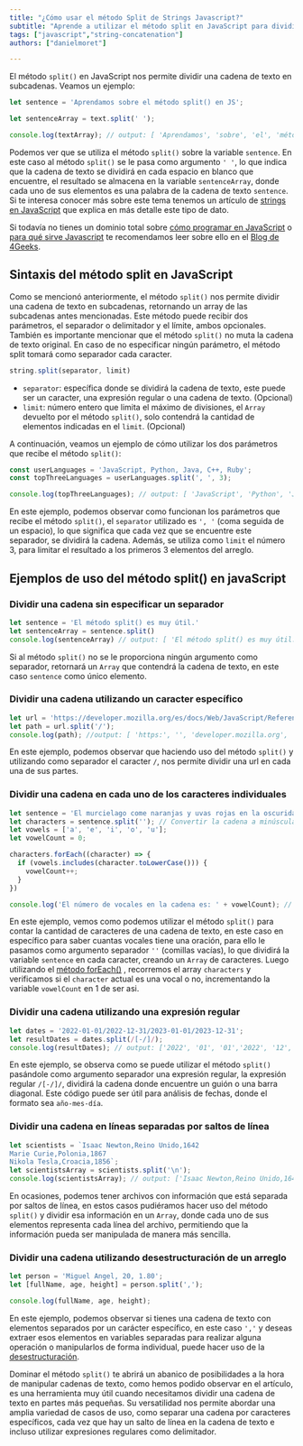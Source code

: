 ```yaml
---
title: "¿Cómo usar el método Split de Strings Javascript?"
subtitle: "Aprende a utilizar el método split en JavaScript para dividir cadenas de texto en elementos individuales."
tags: ["javascript","string-concatenation"]
authors: ["danielmoret"]

---
```


El método `split()` en JavaScript nos permite dividir una cadena de texto en subcadenas. Veamos un ejemplo:

```js
let sentence = 'Aprendamos sobre el método split() en JS';

let sentenceArray = text.split(' ');

console.log(textArray); // output: [ 'Aprendamos', 'sobre', 'el', 'método', 'split()', 'en', 'JS' ]
```

Podemos ver que se utiliza el método `split()` sobre la variable `sentence`. En este caso al método `split()` se le pasa como argumento `' '`, lo que indica que la cadena de texto se dividirá en cada espacio en blanco que encuentre, el resultado se almacena en la variable `sentenceArray`, donde cada uno de sus elementos es una palabra de la cadena de texto `sentence`. Si te interesa conocer más sobre este tema tenemos un artículo de [strings en JavaScript](https://4geeks.com/es/lesson/strings-en-javascript) que explica en más detalle este tipo de dato.

Si todavía no tienes un dominio total sobre [cómo programar en JavaScript](https://4geeks.com/es/lesson/que-es-javascript-aprende-a-programar-en-javascript) o [para qué sirve Javascript](https://4geeks.com/es/lesson/para-que-sirve-javascript) te recomendamos leer sobre ello en el [Blog de 4Geeks](https://4geeks.com/).

## Sintaxis del método split en JavaScript

Como se mencionó anteriormente, el método `split()` nos permite dividir una cadena de texto en subcadenas, retornando un array de las subcadenas antes mencionadas. Este método puede recibir dos parámetros, el separador o delimitador y el límite, ambos opcionales. También es importante mencionar que el método `split()` no muta la cadena de texto original. En caso de no especificar ningún parámetro, el método split tomará como separador cada caracter.

```js
string.split(separator, limit)
```

- `separator`: específica donde se dividirá la cadena de texto, este puede ser un caracter, una expresión regular o una cadena de texto. (Opcional)
- `limit`: número entero que limita el máximo de divisiones, el `Array` devuelto por el método `split()`, solo contendrá la cantidad de elementos indicadas en el `limit`. (Opcional)

A continuación, veamos un ejemplo de cómo utilizar los dos parámetros que recibe el método `split()`:

```js
const userLanguages = 'JavaScript, Python, Java, C++, Ruby';
const topThreeLanguages = userLanguages.split(', ', 3);

console.log(topThreeLanguages); // output: [ 'JavaScript', 'Python', 'Java' ]
```

En este ejemplo, podemos observar como funcionan los parámetros que recibe el método `split()`, el `separator` utilizado es `', '` (coma seguida de un espacio), lo que significa que cada vez que se encuentre este separador, se dividirá la cadena. Además, se utiliza como `limit` el número 3, para limitar el resultado a los primeros 3 elementos del arreglo.

## Ejemplos de uso del método split() en javaScript

### Dividir una cadena sin especificar un separador

```js
let sentence = 'El método split() es muy útil.'
let sentenceArray = sentence.split()
console.log(sentenceArray) // output: [ 'El método split() es muy útil.' ]
```

Si al método `split()` no se le proporciona ningún argumento como separador, retornará un `Array` que contendrá la cadena de texto, en este caso `sentence` como único elemento.

### Dividir una cadena utilizando un caracter específico

```js
let url = 'https://developer.mozilla.org/es/docs/Web/JavaScript/Reference/Global_Objects/String/split';
let path = url.split('/');
console.log(path); //output: [ 'https:', '', 'developer.mozilla.org', 'es', 'docs', 'Web', 'JavaScript', 'Reference', 'Global_Objects', 'String', 'split' ]
```

En este ejemplo, podemos observar que haciendo uso del método `split()` y utilizando como separador el caracter `/`, nos permite dividir una url en cada una de sus partes.

### Dividir una cadena en cada uno de los caracteres individuales

```js
let sentence = 'El murcielago come naranjas y uvas rojas en la oscuridad';
let characters = sentence.split(''); // Convertir la cadena a minúsculas
let vowels = ['a', 'e', 'i', 'o', 'u'];
let vowelCount = 0;

characters.forEach((character) => {
  if (vowels.includes(character.toLowerCase())) {
    vowelCount++;
  }
})

console.log('El número de vocales en la cadena es: ' + vowelCount); // output:  El número de vocales en la cadena es: 21.
```

En este ejemplo, vemos como podemos utilizar el método `split()` para contar la cantidad de caracteres de una cadena de texto, en este caso en específico para saber cuantas vocales tiene una oración, para ello le pasamos como argumento separador `''` (comillas vacías), lo que dividirá la variable `sentence` en cada caracter, creando un `Array` de caracteres. Luego utilizando el [método forEach()](https://4geeks.com/es/how-to/metodo-foreach-javascript) , recorremos el array `characters` y verificamos si el `character` actual es una vocal o no, incrementando la variable `vowelCount` en 1 de ser asi.

### Dividir una cadena utilizando una expresión regular

```js
let dates = '2022-01-01/2022-12-31/2023-01-01/2023-12-31';
let resultDates = dates.split(/[-/]/);
console.log(resultDates); // output: ['2022', '01', '01','2022', '12', '31','2023', '01', '01','2023', '12', '31']
```

En este ejemplo, se observa como se puede utilizar el método `split()` pasándole como argumento separador una expresión regular, la expresión regular `/[-/]/`, dividirá la cadena donde encuentre un guión o una barra diagonal. Este código puede ser útil para análisis de fechas, donde el formato sea `año-mes-día`.

### Dividir una cadena en líneas separadas por saltos de línea

```js
let scientists = `Isaac Newton,Reino Unido,1642
Marie Curie,Polonia,1867
Nikola Tesla,Croacia,1856`;
let scientistsArray = scientists.split('\n');
console.log(scientistsArray); // output: ['Isaac Newton,Reino Unido,1642','Marie Curie,Polonia,1867','Nikola Tesla,Croacia,1856']
```

En ocasiones, podemos tener archivos con información que está separada por saltos de línea, en estos casos pudiéramos hacer uso del método `split()` y dividir esa información en un `Array`, donde cada uno de sus elementos representa cada línea del archivo, permitiendo que la información pueda ser manipulada de manera más sencilla.

### Dividir una cadena utilizando desestructuración de un arreglo

```js
let person = 'Miguel Angel, 20, 1.80';
let [fullName, age, height] = person.split(',');

console.log(fullName, age, height);
```

En este ejemplo, podemos observar si tienes una cadena de texto con elementos separados por un carácter específico, en este caso `','` y deseas extraer esos elementos en variables separadas para realizar alguna operación o manipularlos de forma individual, puede hacer uso de la [desestructuración](https://developer.mozilla.org/es/docs/Web/JavaScript/Reference/Operators/Destructuring_assignment).

Dominar el método `split()` te abrirá un abanico de posibilidades a la hora de manipular cadenas de texto, como hemos podido observar en el artículo, es una herramienta muy útil cuando necesitamos dividir una cadena de texto en partes más pequeñas. Su versatilidad nos permite abordar una amplia variedad de casos de uso, como separar una cadena por caracteres específicos, cada vez que hay un salto de línea en la cadena de texto e incluso utilizar expresiones regulares como delimitador.
